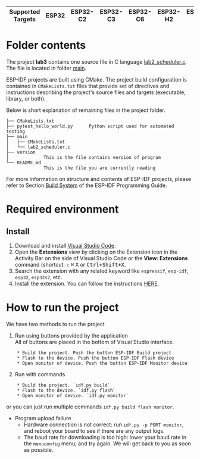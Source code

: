 | Supported Targets | ESP32 | ESP32-C2 | ESP32-C3 | ESP32-C6 | ESP32-H2 | ESP32-S2 | ESP32-S3 |
| ----------------- | ----- | -------- | -------- | -------- | -------- | -------- | -------- |

# Folder contents
The project **lab3** contains one source file in C language [lab2_scheduler.c](main/lab2_scheduler.c). The file is located in folder [main](main).

ESP-IDF projects are built using CMake. The project build configuration is contained in `CMakeLists.txt` files that provide set of directives and instructions describing the project's source files and targets (executable, library, or both).

Below is short explanation of remaining files in the project folder.
```
├── CMakeLists.txt
├── pytest_hello_world.py      Python script used for automated testing
├── main
│   ├── CMakeLists.txt
│   └── lab2_scheduler.c
├── version
│             This is the file contains version of program
└── README.md    
              This is the file you are currently reading
```

For more information on structure and contents of ESP-IDF projects, please refer to Section [Build System](https://docs.espressif.com/projects/esp-idf/en/latest/esp32/api-guides/build-system.html) of the ESP-IDF Programming Guide.
# Required environment
## Install
1. Download and install [Visual Studio Code](https://code.visualstudio.com/).
2. Open the **Extensions** view by clicking on the Extension icon in the Activity Bar on the side of Visual Studio Code or the **View: Extensions** command (shortcut: <kbd>⇧</kbd> <kbd>⌘</kbd> <kbd>X</kbd> or <kbd>Ctrl+Shift+X</kbd>.
3. Search the extension with any related keyword like `espressif`, `esp-idf`, `esp32`, `esp32s2`, etc.
4. Install the extension. You can follow the instructions [HERE](https://github.com/espressif/vscode-esp-idf-extension/blob/master/docs/tutorial/install.md).
# How to run the project
We have two methods to run the project
1. Run using buttons provided by the application<br>
All of buttons are placed in the bottom of Visual Studio interface.
```
    * Build the project. Push the button ESP-IDF Build project
    * Flash to the device. Push the button ESP-IDF Flash device
    * Open monitor of device. Push the button ESP-IDF Monitor device
```
2. Run with commands
```
    * Build the project. `idf.py build`
    * Flash to the device. `idf.py flash`
    * Open monitor of device. `idf.py monitor`
```
or you can just run multiple commands `idf.py build flash monitor`.

* Program upload failure
    * Hardware connection is not correct: run `idf.py -p PORT monitor`, and reboot your board to see if there are any output logs.
    * The baud rate for downloading is too high: lower your baud rate in the `menuconfig` menu, and try again.
We will get back to you as soon as possible.
